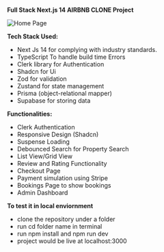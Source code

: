 **Full Stack Next.js 14 AIRBNB CLONE Project**

![Home Page](https://drive.google.com/uc?export=view&id=1vRcsdUB9b8CZxKnIsBmrlkdvwmFKNo_B)

**Tech Stack Used:**
- Next Js 14 for complying with industry standards.
- TypeScript To handle build time Errors
- Clerk library for Authentication
- Shadcn for Ui
- Zod for validation
- Zustand for state management
- Prisma (object-relational mapper)
- Supabase for storing data

**Functionalities:** 
 - Clerk Authentication
 - Responsive Design (Shadcn)
 - Suspense Loading
 - Debounced Search for Property Search
 - List View/Grid View
 - Review and Rating Functionality
 - Checkout Page
 - Payment simulation using Stripe
 - Bookings Page to show bookings
 - Admin Dashboard


**To test it in local enviornment**
 - clone the repository under a folder
 - run cd folder name in terminal
 - run npm install and npm run dev
 - project would be live at localhost:3000

   

